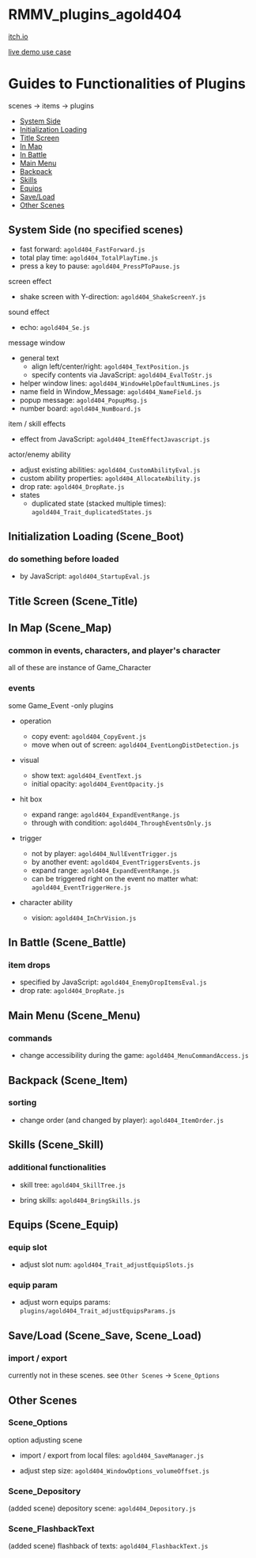 # RMMV_plugins_agold404

[itch.io](https://agold404.itch.io/agold404-rmmv-plugins)

[live demo use case](https://github.com/aaaaagold/MyLightBalls)



# Guides to Functionalities of Plugins

scenes -> items -> plugins

- [System Side](#system-side-no-specified-scenes)
- [Initialization Loading](#initialization-loading-scene_boot)
- [Title Screen](#title-screen-scene_title)
- [In Map](#in-map-scene_map)
- [In Battle](#in-battle-scene_battle)
- [Main Menu](#main-menu-scene_menu)
- [Backpack](#backpack-scene_item)
- [Skills](#skills-scene_skill)
- [Equips](#equips-scene_equip)
- [Save/Load](#saveload-scene_save-scene_load)
- [Other Scenes](#other-scenes)


## System Side (no specified scenes)

- fast forward: `agold404_FastForward.js`
- total play time: `agold404_TotalPlayTime.js`
- press a key to pause: `agold404_PressPToPause.js`

screen effect
- shake screen with Y-direction: `agold404_ShakeScreenY.js`

sound effect
- echo: `agold404_Se.js`

message window
- general text
  - align left/center/right: `agold404_TextPosition.js`
  - specify contents via JavaScript: `agold404_EvalToStr.js`
- helper window lines: `agold404_WindowHelpDefaultNumLines.js`
- name field in Window_Message: `agold404_NameField.js`
- popup message: `agold404_PopupMsg.js`
- number board: `agold404_NumBoard.js`

item / skill effects
- effect from JavaScript: `agold404_ItemEffectJavascript.js`

actor/enemy ability
- adjust existing abilities: `agold404_CustomAbilityEval.js`
- custom ability properties: `agold404_AllocateAbility.js`
- drop rate: `agold404_DropRate.js`
- states
  - duplicated state (stacked multiple times): `agold404_Trait_duplicatedStates.js`


## Initialization Loading (Scene_Boot)

### do something before loaded
- by JavaScript: `agold404_StartupEval.js`


## Title Screen (Scene_Title)


## In Map (Scene_Map)

### common in events, characters, and player's character
all of these are instance of Game_Character

### events
some Game_Event -only plugins

- operation
  - copy event: `agold404_CopyEvent.js`
  - move when out of screen: `agold404_EventLongDistDetection.js`

- visual
  - show text: `agold404_EventText.js`
  - initial opacity: `agold404_EventOpacity.js`

- hit box
  - expand range: `agold404_ExpandEventRange.js`
  - through with condition: `agold404_ThroughEventsOnly.js`

- trigger
  - not by player: `agold404_NullEventTrigger.js`
  - by another event: `agold404_EventTriggersEvents.js`
  - expand range: `agold404_ExpandEventRange.js`
  - can be triggered right on the event no matter what: `agold404_EventTriggerHere.js`

- character ability
  - vision: `agold404_InChrVision.js`


## In Battle (Scene_Battle)

### item drops
- specified by JavaScript: `agold404_EnemyDropItemsEval.js`
- drop rate: `agold404_DropRate.js`


## Main Menu (Scene_Menu)

### commands

- change accessibility during the game: `agold404_MenuCommandAccess.js`


## Backpack (Scene_Item)

### sorting

- change order (and changed by player): `agold404_ItemOrder.js`


## Skills (Scene_Skill)

### additional functionalities

- skill tree: `agold404_SkillTree.js`

- bring skills: `agold404_BringSkills.js`


## Equips (Scene_Equip)

### equip slot

- adjust slot num: `agold404_Trait_adjustEquipSlots.js`

### equip param

- adjust worn equips params: `plugins/agold404_Trait_adjustEquipsParams.js`


## Save/Load (Scene_Save, Scene_Load)

### import / export
currently not in these scenes. see `Other Scenes` -> `Scene_Options`


## Other Scenes

### Scene_Options
option adjusting scene

- import / export from local files: `agold404_SaveManager.js`

- adjust step size: `agold404_WindowOptions_volumeOffset.js`

### Scene_Depository
(added scene) depository scene: `agold404_Depository.js`

### Scene_FlashbackText
(added scene) flashback of texts: `agold404_FlashbackText.js`

